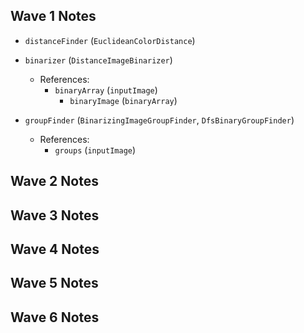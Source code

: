 ## Wave 1 Notes

- `distanceFinder` (`EuclideanColorDistance`)

- `binarizer` (`DistanceImageBinarizer`)
  - References: 
    - `binaryArray` (`inputImage`)
      - `binaryImage` (`binaryArray`)

- `groupFinder` (`BinarizingImageGroupFinder`, `DfsBinaryGroupFinder`)
  - References:
    - `groups` (`inputImage`)

## Wave 2 Notes

## Wave 3 Notes

## Wave 4 Notes

## Wave 5 Notes

## Wave 6 Notes

